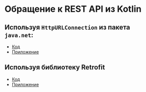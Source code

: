 # Обращение к REST API из Kotlin
## Используя `HttpURLConnection` из пакета `java.net`:
* [Код]()
* [Приложение]()
## Используя библиотеку Retrofit
* [Код]()
* [Приложение]()

